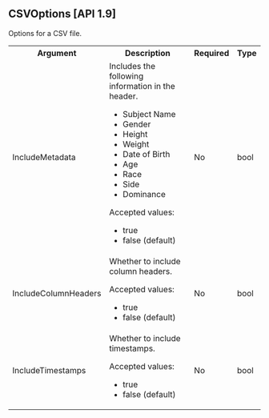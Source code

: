 ## CSVOptions [API 1.9]

Options for a CSV file.

<table>
  <tr>
    <th>Argument</th>
    <th>Description</th>
    <th>Required</th>
    <th>Type</th>
  </tr>
  <tr>
    <td>IncludeMetadata</td>
    <td>Includes the following information in the header.
        <ul>
            <li>Subject Name</li>
            <li>Gender</li>
            <li>Height</li>
            <li>Weight</li>
            <li>Date of Birth</li>
            <li>Age</li>
            <li>Race</li>
            <li>Side</li>
            <li>Dominance</li>
		</ul>
        <p>Accepted values:</p>
        <ul>
            <li>true</li>
            <li>false (default)</li>
		</ul>
    </td>
    <td>No</td>
    <td>bool</td>
  </tr>
  <tr>
    <td>IncludeColumnHeaders</td>
    <td>Whether to include column headers.
        <p>Accepted values:</p>
        <ul>
            <li>true</li>
            <li>false (default)</li>
		</ul>
    </td>
    <td>No</td>
    <td>bool</td>
  </tr>
  <tr>
    <td>IncludeTimestamps</td>
    <td>Whether to include timestamps.
        <p>Accepted values:</p>
        <ul>
            <li>true</li>
            <li>false (default)</li>
		</ul>
    </td>
    <td>No</td>
    <td>bool</td>
  </tr>
</table>
